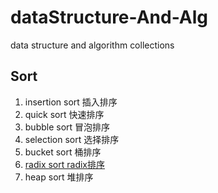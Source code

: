 # dataStructure-And-Alg
data structure and algorithm collections

## Sort
1.  insertion sort 插入排序
2.  quick sort 快速排序
3.  bubble sort 冒泡排序
4.  selection sort 选择排序
5.  bucket sort 桶排序
6.  [radix sort radix排序](https://github.com/strawdiving/dataStructure-And-Alg/blob/master/sort/Radix%20Sort.md)
7. heap sort 堆排序
